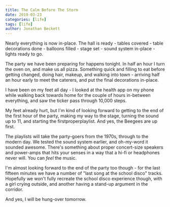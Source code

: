 ```yaml
---
title: The Calm Before The Storm
date: 2019-03-23
categories: [life]
tags: [life]
author: Jonathan Beckett
---
```


Nearly everything is now in-place. The hall is ready - tables covered - table decorations done - balloons filled - stage set - sound system in-place - lights ready to go.

The party we have been preparing for happens tonight. In half an hour I turn the oven on, and make us all pizza. Something quick and filling to eat before getting changed, doing hair, makeup, and walking into town - arriving half an hour early to meet the caterers, and put the final decorations in-place.

I have been on my feet all day - I looked at the health app on my phone while walking back towards home for the couple of hours in-between everything, and saw the ticker pass through 10,000 steps.

My feet already hurt, but I'm kind of looking forward to getting to the end of the first hour of the party, making my way to the stage, turning the sound up to 11, and starting the firstproperplaylist. And yes, the Beegees are up first.

The playlists will take the party-goers from the 1970s, through to the modern day. We tested the sound system earlier, and oh-my-word it sounded awesome. There's something about proper concert-size speakers and power-amps that hits your senses in a way that a hi-fi or headphones never will. You can *feel* the music.

I'm almost looking forward to the end of the party too though - for the last fifteen minutes we have a number of "last song at the school disco" tracks. Hopefully we won't fully recreate the school disco experience though, with a girl crying outside, and another having a stand-up argument in the corridor.

And yes, I will be hung-over tomorrow.